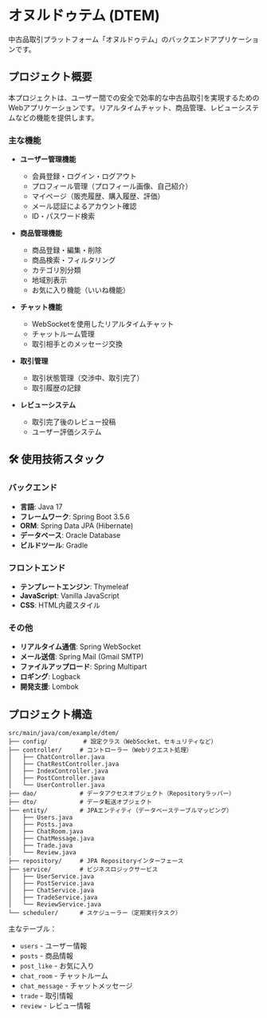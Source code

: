 # オヌルドゥテム (DTEM)

中古品取引プラットフォーム「オヌルドゥテム」のバックエンドアプリケーションです。

## プロジェクト概要

本プロジェクトは、ユーザー間での安全で効率的な中古品取引を実現するためのWebアプリケーションです。リアルタイムチャット、商品管理、レビューシステムなどの機能を提供します。

### 主な機能

- **ユーザー管理機能**
  - 会員登録・ログイン・ログアウト
  - プロフィール管理（プロフィール画像、自己紹介）
  - マイページ（販売履歴、購入履歴、評価）
  - メール認証によるアカウント確認
  - ID・パスワード検索

- **商品管理機能**
  - 商品登録・編集・削除
  - 商品検索・フィルタリング
  - カテゴリ別分類
  - 地域別表示
  - お気に入り機能（いいね機能）

- **チャット機能**
  - WebSocketを使用したリアルタイムチャット
  - チャットルーム管理
  - 取引相手とのメッセージ交換

- **取引管理**
  - 取引状態管理（交渉中、取引完了）
  - 取引履歴の記録

- **レビューシステム**
  - 取引完了後のレビュー投稿
  - ユーザー評価システム

## 🛠️ 使用技術スタック

### バックエンド
- **言語**: Java 17
- **フレームワーク**: Spring Boot 3.5.6
- **ORM**: Spring Data JPA (Hibernate)
- **データベース**: Oracle Database
- **ビルドツール**: Gradle

### フロントエンド
- **テンプレートエンジン**: Thymeleaf
- **JavaScript**: Vanilla JavaScript
- **CSS**: HTML内蔵スタイル

### その他
- **リアルタイム通信**: Spring WebSocket
- **メール送信**: Spring Mail (Gmail SMTP)
- **ファイルアップロード**: Spring Multipart
- **ロギング**: Logback
- **開発支援**: Lombok

## プロジェクト構造

```
src/main/java/com/example/dtem/
├── config/          # 設定クラス（WebSocket、セキュリティなど）
├── controller/     # コントローラー（Webリクエスト処理）
│   ├── ChatController.java
│   ├── ChatRestController.java
│   ├── IndexController.java
│   ├── PostController.java
│   └── UserController.java
├── dao/            # データアクセスオブジェクト（Repositoryラッパー）
├── dto/            # データ転送オブジェクト
├── entity/         # JPAエンティティ（データベーステーブルマッピング）
│   ├── Users.java
│   ├── Posts.java
│   ├── ChatRoom.java
│   ├── ChatMessage.java
│   ├── Trade.java
│   └── Review.java
├── repository/     # JPA Repositoryインターフェース
├── service/        # ビジネスロジックサービス
│   ├── UserService.java
│   ├── PostService.java
│   ├── ChatService.java
│   ├── TradeService.java
│   └── ReviewService.java
└── scheduler/      # スケジューラー（定期実行タスク）
```

主なテーブル：

- `users` - ユーザー情報
- `posts` - 商品情報
- `post_like` - お気に入り
- `chat_room` - チャットルーム
- `chat_message` - チャットメッセージ
- `trade` - 取引情報
- `review` - レビュー情報

